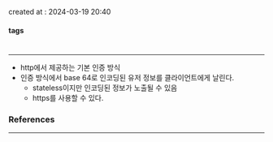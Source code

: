 created at : 2024-03-19 20:40

#### tags

#

--- 

- http에서 제공하는 기본 인증 방식
- 인증 방식에서 base 64로 인코딩된 유저 정보를 클라이언트에게 날린다.
	- stateless이지만 인코딩된 정보가 노출될 수 있음
	- https를 사용할 수 있다.

### References
---
[]()
